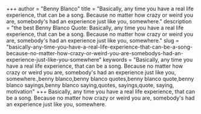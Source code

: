 +++
author = "Benny Blanco"
title = "Basically, any time you have a real life experience, that can be a song. Because no matter how crazy or weird you are, somebody's had an experience just like you, somewhere."
description = "the best Benny Blanco Quote: Basically, any time you have a real life experience, that can be a song. Because no matter how crazy or weird you are, somebody's had an experience just like you, somewhere."
slug = "basically-any-time-you-have-a-real-life-experience-that-can-be-a-song-because-no-matter-how-crazy-or-weird-you-are-somebodys-had-an-experience-just-like-you-somewhere"
keywords = "Basically, any time you have a real life experience, that can be a song. Because no matter how crazy or weird you are, somebody's had an experience just like you, somewhere.,benny blanco,benny blanco quotes,benny blanco quote,benny blanco sayings,benny blanco saying,quotes, sayings,quote, saying, motivation"
+++
Basically, any time you have a real life experience, that can be a song. Because no matter how crazy or weird you are, somebody's had an experience just like you, somewhere.
